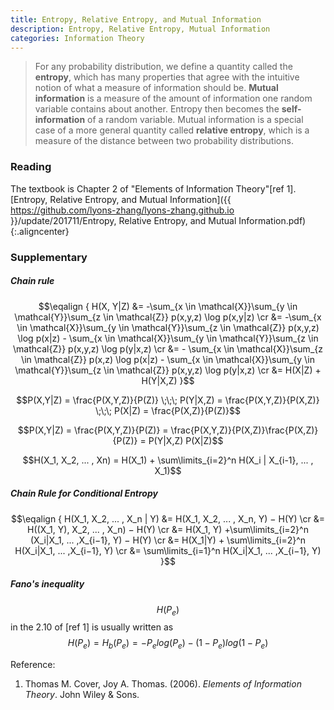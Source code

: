 ```yaml
---
title: Entropy, Relative Entropy, and Mutual Information
description: Entropy, Relative Entropy, Mutual Information
categories: Information Theory
---
```


>  For any probability distribution, we define a quantity called the **entropy**, which has many properties that agree with the intuitive notion of what a measure of information should be. **Mutual information** is a measure of the amount of information one random variable contains about another. Entropy then becomes the **self-information** of a random variable. Mutual information is a special case of a more general quantity called **relative entropy**, which is a measure of the distance between two probability distributions.  
  
### **Reading**    
The textbook is Chapter 2 of "Elements of Information Theory"[ref 1].
[Entropy, Relative Entropy, and Mutual Information]({{ https://github.com/lyons-zhang/lyons-zhang.github.io }}/update/201711/Entropy, Relative Entropy, and Mutual Information.pdf){:.aligncenter}  
### **Supplementary**  
##### **Chain rule**  
$$\eqalign { H(X, Y|Z) &= -\sum_{x \in \mathcal{X}}\sum_{y \in \mathcal{Y}}\sum_{z \in \mathcal{Z}} p(x,y,z) \log p(x,y|z) \cr 
&= -\sum_{x \in \mathcal{X}}\sum_{y \in \mathcal{Y}}\sum_{z \in \mathcal{Z}} p(x,y,z) \log p(x|z) - \sum_{x \in \mathcal{X}}\sum_{y \in \mathcal{Y}}\sum_{z \in \mathcal{Z}} p(x,y,z) \log p(y|x,z) \cr 
&= - \sum_{x \in \mathcal{X}}\sum_{z \in \mathcal{Z}} p(x,z) \log p(x|z) - \sum_{x \in \mathcal{X}}\sum_{y \in \mathcal{Y}}\sum_{z \in \mathcal{Z}} p(x,y,z) \log p(y|x,z) \cr 
&= H(X|Z) + H(Y|X,Z) }$$   
   
$$P(X,Y|Z) = \frac{P(X,Y,Z)}{P(Z)} \;\;\; P(Y|X,Z) = \frac{P(X,Y,Z)}{P(X,Z)} \;\;\; P(X|Z) = \frac{P(X,Z)}{P(Z)}$$   
   
$$P(X,Y|Z) = \frac{P(X,Y,Z)}{P(Z)} = \frac{P(X,Y,Z)}{P(X,Z)}\frac{P(X,Z)}{P(Z)} = P(Y|X,Z) P(X|Z)$$   
   
$$H(X_1, X_2, ... , Xn) = H(X_1) + \sum\limits_{i=2}^n H(X_i | X_{i-1}, ... , X_1)$$   
   
##### **Chain Rule for Conditional Entropy**  
$$\eqalign { H(X_1, X_2, ... , X_n | Y) &= H(X_1, X_2, ... , X_n, Y) − H(Y) \cr &= H((X_1, Y), X_2, ... , X_n) − H(Y) \cr &= H(X_1, Y) +\sum\limits_{i=2}^n (X_i|X_1, ... ,X_{i−1}, Y) − H(Y) \cr &= H(X_1|Y) + \sum\limits_{i=2}^n H(X_i|X_1, ... ,X_{i−1}, Y) \cr &= \sum\limits_{i=1}^n H(X_i|X_1, ... ,X_{i−1}, Y) }$$   
    
##### **Fano's inequality**   
$$H(P_e)$$ in the 2.10 of [ref 1] is usually written as   
$$H(P_e) = H_b(P_e) = -P_e log(P_e) - (1-P_e) log(1-P_e)$$
    
    
Reference:  
1. Thomas M. Cover, Joy A. Thomas. (2006). *Elements of Information Theory*. John Wiley & Sons. 
